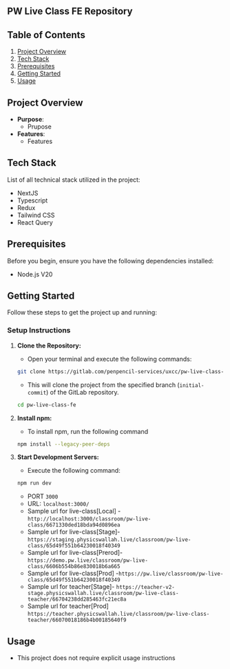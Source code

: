 ## PW Live Class FE Repository
## Table of Contents
1. [Project Overview](#project-overview)
2. [Tech Stack](#tech-stack)
3. [Prerequisites](#prerequisites)
4. [Getting Started](#getting-started)
5. [Usage](#usage)

## Project Overview <a name="project-overview"></a>
- **Purpose**:
    - Prupose
- **Features**:
    - Features

## Tech Stack <a name="tech-stack"></a>
List of all technical stack utilized in the project:
- NextJS
- Typescript
- Redux
- Tailwind CSS
- React Query

## Prerequisites <a name="prerequisites"></a>
Before you begin, ensure you have the following dependencies installed:
- Node.js V20

## Getting Started <a name="getting-started"></a>
Follow these steps to get the project up and running:

### Setup Instructions <a name="setup-instruction"></a>
1. **Clone the Repository:**
    - Open your terminal and execute the following commands:
    ```bash
    git clone https://gitlab.com/penpencil-services/uxcc/pw-live-class-fe.git
    ```
 
    - This will clone the project from the specified branch (`initial-commit`) of the GitLab repository. 

    ```bash
    cd pw-live-class-fe
    ```
2. **Install npm:**
    - To install npm, run the following command
    ```bash
    npm install --legacy-peer-deps
    ```
3. **Start Development Servers:**
    - Execute the following command:
    ```bash
    npm run dev 
    ```
    - PORT `3000`
    - URL: `localhost:3000/`
    - Sample url for live-class[Local] - `http://localhost:3000/classroom/pw-live-class/6671330ded18bda94d0896ea`
    - Sample url for live-class[Stage]- `https://staging.physicswallah.live/classroom/pw-live-class/65d49f551b64230018f40349`
    - Sample url for live-class[Prerod]- `https://demo.pw.live/classroom/pw-live-class/6606b554b86e830018b6a665`
    - Sample url for live-class[Prod] -`https://pw.live/classroom/pw-live-class/65d49f551b64230018f40349`
    - Sample url for teacher[Stage]- `https://teacher-v2-stage.physicswallah.live/classroom/pw-live-class-teacher/66704238dd285463fc21ec8a`
    - Sample url for teacher[Prod] `https://teacher.physicswallah.live/classroom/pw-live-class-teacher/66070018186b4b00185640f9`
      

## Usage <a name="usage"></a>
- This project does not require explicit usage instructions
